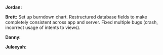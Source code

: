 **Jordan:** 

**Brett:** Set up burndown chart. Restructured database fields to make completely consistent across app and server. Fixed multiple bugs (crash, incorrect usage of intents to views).

**Danny:** 

**Juleeyah:**
